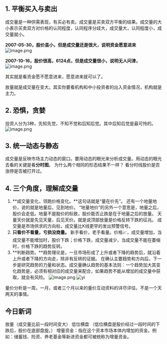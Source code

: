 ## 1. 平衡买入与卖出

成交量是一种供需表现，有买必有卖。成交量是买卖双方平衡的结果。成交量的大小表示买卖双方对价格的认同程度，认同程序分歧大，成交量大，认同程度小，成交量就小。

**2007-05-30，股价虽小，但是成交量还是很大，说明资金愿意进来**
![image.png](https://upload-images.jianshu.io/upload_images/8195910-6a0ce7f7476e1b62.png?imageMogr2/auto-orient/strip%7CimageView2/2/w/1240)

**2007-10-16，股价很高，6124点，但是成交量很小，说明无人问津，**
![image.png](https://upload-images.jianshu.io/upload_images/8195910-0c6dd8c27bda5f2d.png?imageMogr2/auto-orient/strip%7CimageView2/2/w/1240)

其实就是看资金愿不愿意进来，愿意进来就可以了。

放量就是成交量在变大。其实你要看机构和中小投资者的出入资金情况，机构就是主力。

## 2. 恐惧，贪婪
投资人分为3种，先知先觉，不知不觉和后知后觉。其中后知后觉是最可怜的。
![image.png](https://upload-images.jianshu.io/upload_images/8195910-38d0400b947ddfe7.png?imageMogr2/auto-orient/strip%7CimageView2/2/w/1240)

## 3. 统一动态与静态
成交量是反映市场主力动态的窗口。要用动态的眼光来分析成交量。用动态的眼光去看的关键是看**分时图**。
为什么两个相同的形态结果不一样？
看分时线股价是否涨停是否被打开过。

## 4. 三个角度，理解成交量
1. **成交量变化，领跑价格变化。**这句话就是“量在价先”。 还有一个地量地价，说的就是地量后，见到地价。
“地量地价”的另外一个意思是，地量之后，股价会走低。地量不是股价的标致，股价能否止跌是在于地量之后的放量。
天量天价就是先见天量，后见天价。就是说顶部放量是价格反转下跌的征兆。
成交量是市场供求的方向标，成交量比K线更早的发出预警信号。
2. **只看价不看量，亏损没商量。** 新手看价，老手看量。价格📈，成交量增加，当成交量不能增加时，股价下跌；价格下跌，成交量减少，当成交量不能在萎缩时，价格下跌的趋势反转。
3. **判断趋势。**趋势理论是，一旦市场形成了上升或者下降的趋势后，就沿着上升或者下降的方向走，除非有反转的证据。
在确认主要趋势和方向后，下一步是研究趋势的力量和状态。成交量确认趋势的基本法则：一个趋势加大其变化趋势是，必须有相对应的成交量来配合，如果趋势不能从增加的成交量中获取，就会有风险。
![image.png](https://upload-images.jianshu.io/upload_images/8195910-78c9169b838b45e6.png?imageMogr2/auto-orient/strip%7CimageView2/2/w/1240)
![yi](https://upload-images.jianshu.io/upload_images/8195910-1c670edd31e488d7.png?imageMogr2/auto-orient/strip%7CimageView2/2/w/1240)




量价分析是一周，一月，或者三个月以来的量价互动资料的详尽评估，不是一个天两天的事情。





## 今日新词
放量（成交量比前一段时间变大）
低位横盘 （低位横盘是股价经过一段时间的下跌后，股价在底部盘旋。）
增量资金：指在这个资本市场本体内增加的资金。例如：储蓄钱、险资、养老基金等新进资金都可被统称为增量资金。


